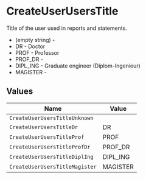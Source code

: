 # CreateUserUsersTitle

Title of the user used in reports and statements.
* (empty string) - 
* DR - Doctor
* PROF - Professor
* PROF_DR - 
* DIPL_ING - Graduate engineer (Diplom-Ingenieur)
* MAGISTER - 


## Values

| Name                           | Value                          |
| ------------------------------ | ------------------------------ |
| `CreateUserUsersTitleUnknown`  |                                |
| `CreateUserUsersTitleDr`       | DR                             |
| `CreateUserUsersTitleProf`     | PROF                           |
| `CreateUserUsersTitleProfDr`   | PROF_DR                        |
| `CreateUserUsersTitleDiplIng`  | DIPL_ING                       |
| `CreateUserUsersTitleMagister` | MAGISTER                       |